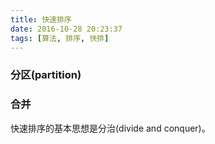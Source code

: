 ```yaml
---
title: 快速排序
date: 2016-10-28 20:23:37
tags: [算法, 排序, 快排]
---
```



<!--more-->

### 分区(partition)

### 合并

快速排序的基本思想是分治(divide and conquer)。
